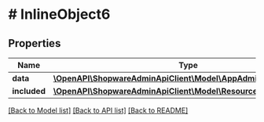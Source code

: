 # # InlineObject6

## Properties

Name | Type | Description | Notes
------------ | ------------- | ------------- | -------------
**data** | [**\OpenAPI\ShopwareAdminApiClient\Model\AppAdministrationSnippet**](AppAdministrationSnippet.md) |  | [optional]
**included** | [**\OpenAPI\ShopwareAdminApiClient\Model\Resource[]**](Resource.md) |  | [optional]

[[Back to Model list]](../../README.md#models) [[Back to API list]](../../README.md#endpoints) [[Back to README]](../../README.md)
